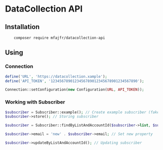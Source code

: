 # DataCollection API

## Installation

```
    composer require mfajfr/datacollection-api
```

## Using

### Connection
```php
define('URL', 'https://datacollection.xample');
define('API_TOKEN', '1234567890123456789012345678901234567890');

Connection::setConfiguration(new Configuration(URL, API_TOKEN));
```

### Working with Subscriber
```php
$subscriber = Subscriber::example(); // Create example subscriber (fake data)
$subscriber->store(); // Storing subscriber

$subscriber = Subscriber::findByListAndAccountId($subscriber->list, $subscriber->account_id)['subscriber']; // Finding subscriber

$subscriber->email = 'new' . $subscriber->email; // Set new property

$subscriber->updateByListAndAccountId(); // Updating subscriber
```